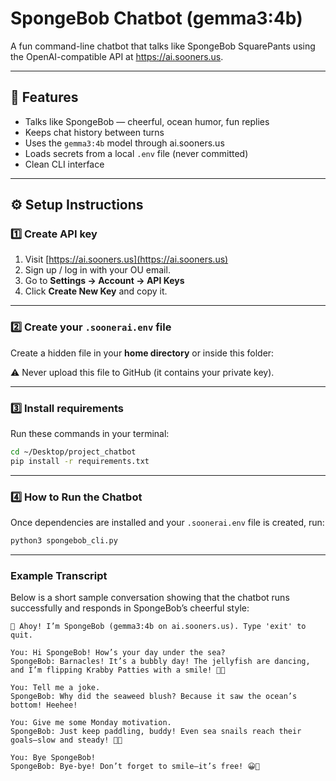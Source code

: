 # SpongeBob Chatbot (gemma3:4b)

A fun command-line chatbot that talks like SpongeBob SquarePants using the OpenAI-compatible API at https://ai.sooners.us.

---

## 🧠 Features

- Talks like SpongeBob — cheerful, ocean humor, fun replies
- Keeps chat history between turns
- Uses the `gemma3:4b` model through ai.sooners.us
- Loads secrets from a local `.env` file (never committed)
- Clean CLI interface

---

## ⚙️ Setup Instructions

### 1️⃣ Create API key

1. Visit [https://ai.sooners.us](https://ai.sooners.us)
2. Sign up / log in with your OU email.
3. Go to **Settings → Account → API Keys**
4. Click **Create New Key** and copy it.

---

### 2️⃣ Create your `.soonerai.env` file

Create a hidden file in your **home directory** or inside this folder:

⚠️ Never upload this file to GitHub (it contains your private key).

---

### 3️⃣ Install requirements

Run these commands in your terminal:

````bash
cd ~/Desktop/project_chatbot
pip install -r requirements.txt
````
---

### 4️⃣ How to Run the Chatbot

Once dependencies are installed and your `.soonerai.env` file is created, run:

```bash
python3 spongebob_cli.py
```
---

### Example Transcript

Below is a short sample conversation showing that the chatbot runs successfully and responds in SpongeBob’s cheerful style:
````
🌊 Ahoy! I’m SpongeBob (gemma3:4b on ai.sooners.us). Type 'exit' to quit.

You: Hi SpongeBob! How’s your day under the sea?
SpongeBob: Barnacles! It’s a bubbly day! The jellyfish are dancing, and I’m flipping Krabby Patties with a smile! 🍔🌊

You: Tell me a joke.
SpongeBob: Why did the seaweed blush? Because it saw the ocean’s bottom! Heehee!

You: Give me some Monday motivation.
SpongeBob: Just keep paddling, buddy! Even sea snails reach their goals—slow and steady! 🐌✨

You: Bye SpongeBob!
SpongeBob: Bye-bye! Don’t forget to smile—it’s free! 😀🌊
````
